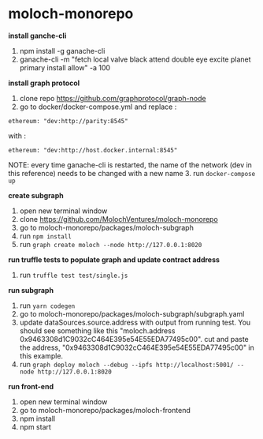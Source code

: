 # moloch-monorepo

**install ganche-cli**
1. npm install -g ganache-cli
2. ganache-cli -m \"fetch local valve black attend double eye excite planet primary install allow\" -a 100


**install graph protocol**
1. clone repo https://github.com/graphprotocol/graph-node
2. go to docker/docker-compose.yml and replace :

`ethereum: "dev:http://parity:8545"`

with :

`ethereum: "dev:http://host.docker.internal:8545"` 

NOTE: every time ganache-cli is restarted, the name of the network (dev in this reference) needs to be changed with a new name
3. run `docker-compose up`

**create subgraph**
1. open new terminal window
2. clone https://github.com/MolochVentures/moloch-monorepo
3. go to moloch-monorepo/packages/moloch-subgraph
4. run `npm install`
5. run `graph create moloch --node http://127.0.0.1:8020`

**run truffle tests to populate graph and update contract address**
1. run `truffle test test/single.js`

**run subgraph**
1. run `yarn codegen`
2. go to  moloch-monorepo/packages/moloch-subgraph/subgraph.yaml
3. update dataSources.source.address with output from running test. You should see something like this "moloch.address 0x9463308d1C9032cC464E395e54E55EDA77495c00". cut and paste the address, "0x9463308d1C9032cC464E395e54E55EDA77495c00" in this example.
4. run `graph deploy moloch --debug --ipfs http://localhost:5001/ --node http://127.0.0.1:8020`

**run front-end**
1. open new terminal window
2. go to moloch-monorepo/packages/moloch-frontend
3. npm install
4. npm start
